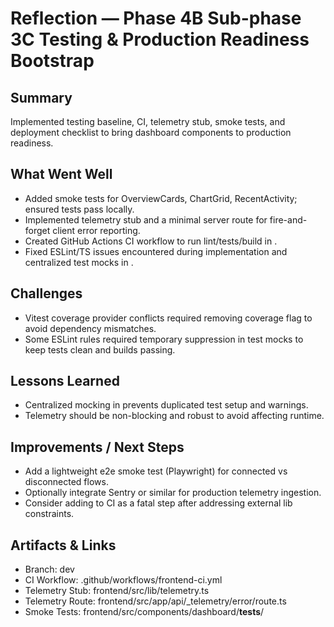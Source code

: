 # Reflection — Phase 4B Sub-phase 3C Testing & Production Readiness Bootstrap

## Summary
Implemented testing baseline, CI, telemetry stub, smoke tests, and deployment checklist to bring dashboard components to production readiness.

## What Went Well
- Added smoke tests for OverviewCards, ChartGrid, RecentActivity; ensured tests pass locally.
- Implemented telemetry stub and a minimal server route  for fire-and-forget client error reporting.
- Created GitHub Actions CI workflow to run lint/tests/build in .
- Fixed ESLint/TS issues encountered during implementation and centralized test mocks in .

## Challenges
- Vitest coverage provider conflicts required removing coverage flag to avoid dependency mismatches.
- Some ESLint rules required temporary suppression in test mocks to keep tests clean and builds passing.

## Lessons Learned
- Centralized mocking in  prevents duplicated test setup and warnings.
- Telemetry should be non-blocking and robust to avoid affecting runtime.

## Improvements / Next Steps
- Add a lightweight e2e smoke test (Playwright) for connected vs disconnected flows.
- Optionally integrate Sentry or similar for production telemetry ingestion.
- Consider adding  to CI as a fatal step after addressing external lib constraints.

## Artifacts & Links
- Branch: dev
- CI Workflow: .github/workflows/frontend-ci.yml
- Telemetry Stub: frontend/src/lib/telemetry.ts
- Telemetry Route: frontend/src/app/api/_telemetry/error/route.ts
- Smoke Tests: frontend/src/components/dashboard/__tests__/
